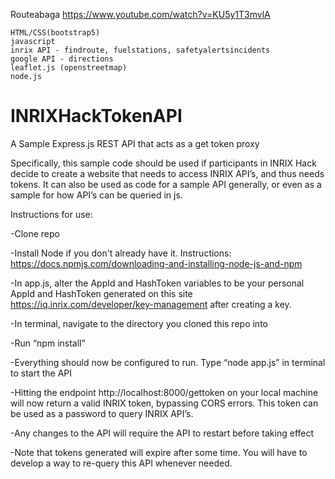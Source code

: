Routeabaga
https://www.youtube.com/watch?v=KU5y1T3mvlA

    HTML/CSS(bootstrap5)
    javascript
    inrix API - findroute, fuelstations, safetyalertsincidents
    google API - directions
    leaflet.js (openstreetmap)
    node.js






# INRIXHackTokenAPI
A Sample Express.js REST API that acts as a get token proxy

Specifically, this sample code should be used if participants in INRIX Hack decide to create a website that needs to access INRIX API’s, and thus needs tokens. It can also be used as code for a sample API generally, or even as a sample for how API’s can be queried in js.

Instructions for use:

-Clone repo

-Install Node if you don't already have it. Instructions: https://docs.npmjs.com/downloading-and-installing-node-js-and-npm

-In app.js, alter the AppId and HashToken variables to be your personal AppId and HashToken generated on this site https://iq.inrix.com/developer/key-management after creating a key.

-In terminal, navigate to the directory you cloned this repo into

-Run “npm install”

-Everything should now be configured to run. Type “node app.js” in terminal to start the API

-Hitting the endpoint http://localhost:8000/gettoken on your local machine will now return a valid INRIX token, bypassing CORS errors. This token can be used as a password to query INRIX API’s.

-Any changes to the API will require the API to restart before taking effect

-Note that tokens generated will expire after some time. You will have to develop a way to re-query this API whenever needed.
